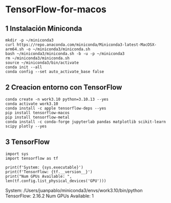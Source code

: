 # TensorFlow-for-macos

## 1 Instalación Miniconda
```
mkdir -p ~/miniconda3
curl https://repo.anaconda.com/miniconda/Miniconda3-latest-MacOSX-arm64.sh -o ~/miniconda3/miniconda.sh
bash ~/miniconda3/miniconda.sh -b -u -p ~/miniconda3
rm ~/miniconda3/miniconda.sh
source ~/miniconda3/bin/activate
conda init --all
conda config --set auto_activate_base false
```

## 2 Creacion entorno con TensorFlow
```
conda create -n work3.10 python=3.10.13 --yes
conda activate work3.10
conda install -c apple tensorflow-deps --yes
pip install tensorflow-macos
pip install tensorflow-metal
conda install -c conda-forge jupyterlab pandas matplotlib scikit-learn scipy plotly --yes
```

## 3 TensorFlow
```
import sys
import tensorflow as tf

print(f'System: {sys.executable}')
print(f'TensorFlow: {tf.__version__}')
print("Num GPUs Available: ", len(tf.config.list_physical_devices('GPU')))
```
System: /Users/juanpablo/miniconda3/envs/work3.10/bin/python
TensorFlow: 2.16.2
Num GPUs Available:  1


